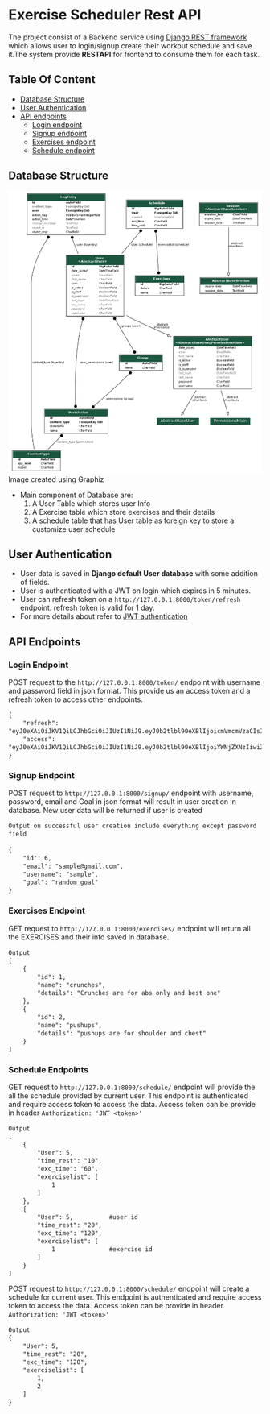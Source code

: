 # Exercise Scheduler Rest API
The project consist of a Backend service using [Django REST framework](https://www.django-rest-framework.org) which allows user to login/signup create their
workout schedule and save it.The system provide **RESTAPI** for frontend to consume them for each task. 

## Table Of Content
- [Database Structure](#database-structure)
- [User Authentication](#user-authentication)
- [API endpoints](#api-endpoints)
    - [Login endpoint](#login-endpoint)
    - [Signup endpoint](#signup-endpoint)
    - [Exercises endpoint](#exercises-endpoint)
    - [Schedule endpoint](#schedule-endpoint)

## Database Structure
![db Image](output.png)
Image created using Graphiz 
- Main component of Database are:
  1. A User Table which stores user Info
  2. A Exercise table which store exercises and their details
  3. A schedule table that has User table as foreign key to store a customize user schedule 

## User Authentication
- User data is saved in **Django default User database** with some addition of fields. 
- User is authenticated with a JWT on login which expires in 5 minutes. 
- User can refresh token on a ```http://127.0.0.1:8000/token/refresh```  endpoint. refresh token is valid for 1 day.
- For more details about refer to [JWT authentication](https://django-rest-framework-simplejwt.readthedocs.io/)

## API Endpoints
### Login Endpoint
POST request to the ```http://127.0.0.1:8000/token/``` endpoint with username and password field in json format. This provide us an access token and a refresh token to access other endpoints. 
```
{
    "refresh": "eyJ0eXAiOiJKV1QiLCJhbGciOiJIUzI1NiJ9.eyJ0b2tlbl90eXBlIjoicmVmcmVzaCIsImV4cCI6MTYyMjM3NDY4MiwianRpIjoiODExNjMzMzFkMTJiNDc5MzgwMTkzZWRiMjhmYzg2NTkiLCJ1c2VyX2lkIjo1fQ.STPJYGJSjVH8ZneLDl0hx47vDNHXwS2A6B63rDq3tGA",
    "access": "eyJ0eXAiOiJKV1QiLCJhbGciOiJIUzI1NiJ9.eyJ0b2tlbl90eXBlIjoiYWNjZXNzIiwiZXhwIjoxNjIyMjg4NTgyLCJqdGkiOiJiMTgzYzQyYTY4Y2Q0NzAyYTExOGZiN2EzYjEzMTQ4NiIsInVzZXJfaWQiOjV9.PQlYK1T0yjMK3E1n3fAHOAQBnT6dslX9fsFOC6LbI8o"
}
```
### Signup Endpoint
POST request to ```http://127.0.0.1:8000/signup/``` endpoint with username, password, email and Goal in json format will result in user creation in database. New user data will be returned if user is created

```
Output on successful user creation include everything except password field

{
    "id": 6,
    "email": "sample@gmail.com",
    "username": "sample",
    "goal": "random goal"
}
```
### Exercises Endpoint
GET request to ```http://127.0.0.1:8000/exercises/``` endpoint will return all the EXERCISES and their info saved in database.
```
Output
[
    {
        "id": 1,
        "name": "crunches",
        "details": "Crunches are for abs only and best one"
    },
    {
        "id": 2,
        "name": "pushups",
        "details": "pushups are for shoulder and chest"
    }
]
```
### Schedule Endpoints 
GET request to ```http://127.0.0.1:8000/schedule/``` endpoint will provide the all the schedule provided by current user. This endpoint is authenticated and require 
access token to access the data.
Access token can be provide in header ```Authorization: 'JWT <token>'```
```
Output
[
    {
        "User": 5,
        "time_rest": "10",
        "exc_time": "60",
        "exerciselist": [
            1
        ]
    },
    {
        "User": 5,          #user id 
        "time_rest": "20",
        "exc_time": "120",
        "exerciselist": [
            1               #exercise id
        ]
    }
]
```
POST request to ```http://127.0.0.1:8000/schedule/``` endpoint will create a schedule for current user. This endpoint is authenticated and require 
access token to access the data.
Access token can be provide in header ```Authorization: 'JWT <token>'```

```
Output 
{
    "User": 5,
    "time_rest": "20",
    "exc_time": "120",
    "exerciselist": [
        1,
        2
    ]
}
```

